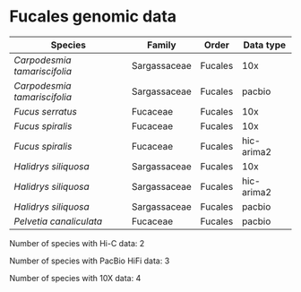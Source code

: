 # Fucales genomic data

| Species | Family | Order | Data type |
| -- | --- | --- | --- |
| *Carpodesmia tamariscifolia* | Sargassaceae | Fucales | 10x |
| *Carpodesmia tamariscifolia* | Sargassaceae | Fucales | pacbio |
| *Fucus serratus* | Fucaceae | Fucales | 10x |
| *Fucus spiralis* | Fucaceae | Fucales | 10x |
| *Fucus spiralis* | Fucaceae | Fucales | hic-arima2 |
| *Halidrys siliquosa* | Sargassaceae | Fucales | 10x |
| *Halidrys siliquosa* | Sargassaceae | Fucales | hic-arima2 |
| *Halidrys siliquosa* | Sargassaceae | Fucales | pacbio |
| *Pelvetia canaliculata* | Fucaceae | Fucales | pacbio |

Number of species with Hi-C data: 2

Number of species with PacBio HiFi data: 3

Number of species with 10X data: 4
